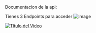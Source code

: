 Documentacion de la api:

Tienes 3 Endpoints para acceder 
![image](https://github.com/user-attachments/assets/8e835215-6e32-403e-bee6-a2ad84125d8b)

[![Título del Video](https://img.youtube.com/vi/MghcQHoCDqI/0.jpg)](https://youtu.be/MghcQHoCDqI)


